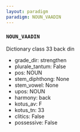 ```yaml
---
layout: paradigm
paradigm: NOUN_VAADIN
---
```

### ` NOUN_VAADIN `

Dictionary class 33 back din
* grade_dir: strengthen
* plurale_tantum: False
* pos: NOUN
* stem_diphthong: None
* stem_vowel: None
* upos: NOUN
* harmony: back
* kotus_av: F
* kotus_tn: 33
* clitics: False
* possessive: False
